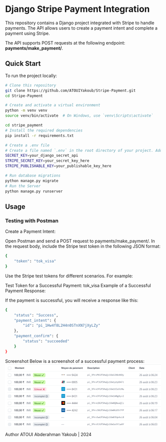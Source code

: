 # Django Stripe Payment Integration

This repository contains a Django project integrated with Stripe to handle payments. The API allows users to create a payment intent and complete a payment using Stripe.

The API supports POST requests at the following endpoint: **payments/make_payment/**.

## Quick Start

To run the project locally:

```sh
# Clone this repository
git clone https://github.com/ATOUIYakoub/Stripe-Payment.git
cd Stripe-Payment
```
```sh
# Create and activate a virtual environment
python -m venv venv
source venv/bin/activate  # On Windows, use `venv\Scripts\activate`
```
```sh
cd stripe_payment
# Install the required dependencies
pip install -r requirements.txt
```
```sh
# Create a .env file
# Create a file named `.env` in the root directory of your project. Add the following lines to it:
SECRET_KEY=your_django_secret_api
STRIPE_SECRET_KEY=your_secret_key_here
STRIPE_PUBLISHABLE_KEY=your_publishable_key_here
```
```sh
# Run database migrations
python manage.py migrate
# Run the Server
python manage.py runserver
```


## Usage

### Testing with Postman

Create a Payment Intent:

Open Postman and send a POST request to payments/make_payment/. In the request body, include the Stripe test token in the following JSON format:


```sh
{
    "token": "tok_visa"
}

```
Use the Stripe test tokens for different scenarios. For example:

Test Token for a Successful Payment: tok_visa
Example of a Successful Payment Response:

If the payment is successful, you will receive a response like this:


```sh
{
    "status": "Success",
    "payment_intent": {
        "id": "pi_1Hw4f8L2H4n0STnXN7jXyLZy"
    },
    "payment_confirm": {
        "status": "succeeded"
    }
}

```
Screenshot
Below is a screenshot of a successful payment process:
![Test Payments](Screenshots/test.png)


Author
ATOUI Abderahman Yakoub | 2024